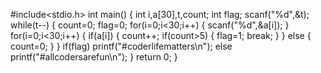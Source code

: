 #include<stdio.h>
int main()
{
    int i,a[30],t,count;
    int flag;
    scanf("%d",&t);
    while(t--)
    {
        count=0;
        flag=0;
        for(i=0;i<30;i++)
        {
            scanf("%d",&a[i]);
        }
        for(i=0;i<30;i++)
        {
            if(a[i])
            {
                count++;
                if(count>5)
                {
                    flag=1;
                    break;
                }
            }
            else
            {
                count=0;
            }
        }
        if(flag)
            printf("#coderlifematters\n");
        else
            printf("#allcodersarefun\n");
    }
    return 0;
}
